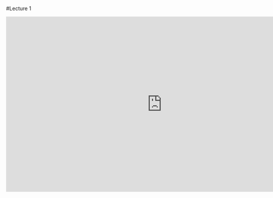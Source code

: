 #Lecture 1



<iframe width="853" height="480" src="https://www.youtube.com/embed/ZdQjc30YPOk" frameborder="0" allowfullscreen></iframe>

